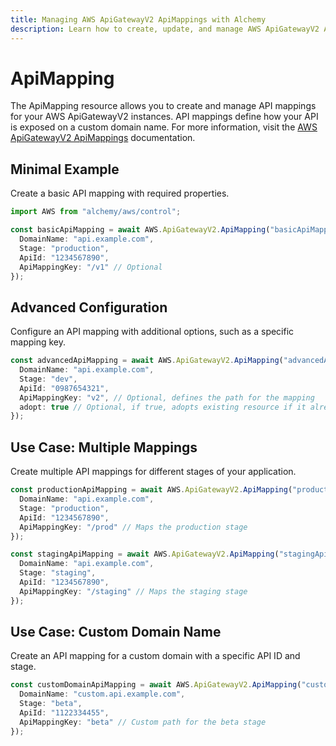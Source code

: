 ```yaml
---
title: Managing AWS ApiGatewayV2 ApiMappings with Alchemy
description: Learn how to create, update, and manage AWS ApiGatewayV2 ApiMappings using Alchemy Cloud Control.
---
```


# ApiMapping

The ApiMapping resource allows you to create and manage API mappings for your AWS ApiGatewayV2 instances. API mappings define how your API is exposed on a custom domain name. For more information, visit the [AWS ApiGatewayV2 ApiMappings](https://docs.aws.amazon.com/apigatewayv2/latest/userguide/) documentation.

## Minimal Example

Create a basic API mapping with required properties.

```ts
import AWS from "alchemy/aws/control";

const basicApiMapping = await AWS.ApiGatewayV2.ApiMapping("basicApiMapping", {
  DomainName: "api.example.com",
  Stage: "production",
  ApiId: "1234567890",
  ApiMappingKey: "/v1" // Optional
});
```

## Advanced Configuration

Configure an API mapping with additional options, such as a specific mapping key.

```ts
const advancedApiMapping = await AWS.ApiGatewayV2.ApiMapping("advancedApiMapping", {
  DomainName: "api.example.com",
  Stage: "dev",
  ApiId: "0987654321",
  ApiMappingKey: "v2", // Optional, defines the path for the mapping
  adopt: true // Optional, if true, adopts existing resource if it already exists
});
```

## Use Case: Multiple Mappings

Create multiple API mappings for different stages of your application.

```ts
const productionApiMapping = await AWS.ApiGatewayV2.ApiMapping("productionApiMapping", {
  DomainName: "api.example.com",
  Stage: "production",
  ApiId: "1234567890",
  ApiMappingKey: "/prod" // Maps the production stage
});

const stagingApiMapping = await AWS.ApiGatewayV2.ApiMapping("stagingApiMapping", {
  DomainName: "api.example.com",
  Stage: "staging",
  ApiId: "1234567890",
  ApiMappingKey: "/staging" // Maps the staging stage
});
```

## Use Case: Custom Domain Name

Create an API mapping for a custom domain with a specific API ID and stage.

```ts
const customDomainApiMapping = await AWS.ApiGatewayV2.ApiMapping("customDomainApiMapping", {
  DomainName: "custom.api.example.com",
  Stage: "beta",
  ApiId: "1122334455",
  ApiMappingKey: "beta" // Custom path for the beta stage
});
```